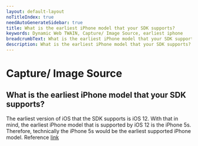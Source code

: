 ```yaml
---
layout: default-layout
noTitleIndex: true
needAutoGenerateSidebar: true
title: What is the earliest iPhone model that your SDK supports?
keywords: Dynamic Web TWAIN, Capture/ Image Source, earliest iphone
breadcrumbText: What is the earliest iPhone model that your SDK supports?
description: What is the earliest iPhone model that your SDK supports?
---
```


# Capture/ Image Source

## What is the earliest iPhone model that your SDK supports?

The earliest version of iOS that the SDK supports is iOS 12. With that in mind, the earliest iPhone model that is supported by iOS 12 is the iPhone 5s. Therefore, technically the iPhone 5s would be the earliest supported iPhone model. Reference <a href="https://en.wikipedia.org/wiki/IOS_12#iPhone" target="_blank">link</a>
